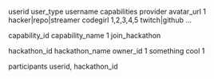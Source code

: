 userid user_type            username   capabilities provider       avatar_url 
1      hacker|repo|streamer codegirl   1,2,3,4,5    twitch|github  ...

capability_id capability_name
1             join_hackathon

hackathon_id hackathon_name owner_id
1            something cool 1


participants
userid, hackathon_id

